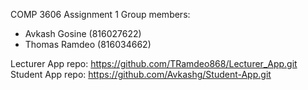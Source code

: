 COMP 3606 Assignment 1 
Group members: 
-	Avkash Gosine (816027622)
-	Thomas Ramdeo (816034662)

Lecturer App repo: https://github.com/TRamdeo868/Lecturer_App.git
Student App repo: https://github.com/Avkashg/Student-App.git

